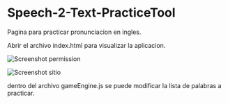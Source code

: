 # Speech-2-Text-PracticeTool

Pagina para practicar pronunciacion en ingles. 

Abrir el archivo index.html para visualizar la aplicacion.

![Screenshot permission](https://raw.githubusercontent.com/urekMazino/Speech-2-Text-PracticeTool/master/permisions.png)


![Screenshot sitio](https://raw.githubusercontent.com/urekMazino/Speech-2-Text-PracticeTool/master/screenshot.png)

dentro del archivo gameEngine.js se puede modificar la lista de palabras a practicar.
